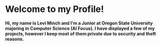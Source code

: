 # Welcome to my Profile! 
**Hi, my name is Levi Minch and I'm a Junior at Oregon State University majoring in Computer Science (AI Focus). I have displayed a few of my projects, however I keep most of them private due to security and theft reasons.**
